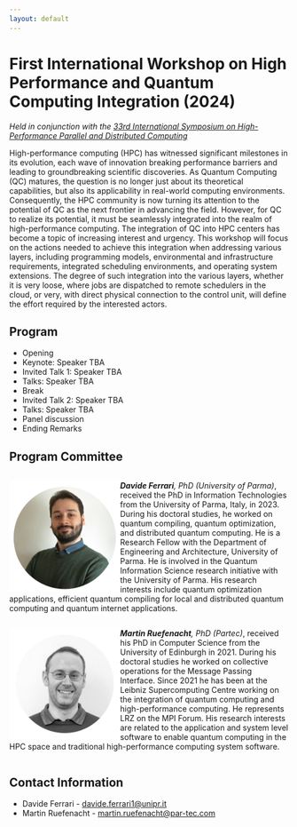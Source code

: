 ```yaml
---
layout: default
---
```


# First International Workshop on High Performance and Quantum Computing Integration (2024)

_Held in conjunction with the [33rd International Symposium on High-Performance Parallel and Distributed Computing](https://www.hpdc.org/2024/)_

High-performance computing (HPC) has witnessed significant milestones in its evolution, each wave of innovation breaking performance barriers and leading to groundbreaking scientific discoveries. As Quantum Computing (QC) matures, the question is no longer just about its theoretical capabilities, but also its applicability in real-world computing environments. Consequently, the HPC community is now turning its attention to the potential of QC as the next frontier in advancing the field.
However, for QC to realize its potential, it must be seamlessly integrated into the realm of high-performance computing. The integration of QC into HPC centers has become a topic of increasing interest and urgency. This workshop will focus on the actions needed to achieve this integration when addressing various layers, including programming models, environmental and infrastructure requirements, integrated scheduling environments, and operating system extensions. The degree of such integration into the various layers, whether it is very loose, where jobs are dispatched to remote schedulers in the cloud, or very, with direct physical connection to the control unit, will define the effort required by the interested actors.

## Program

*   Opening
*   Keynote: Speaker TBA
*   Invited Talk 1: Speaker TBA
*   Talks: Speaker TBA
*   Break
*   Invited Talk 2: Speaker TBA
*   Talks: Speaker TBA
*   Panel discussion
*   Ending Remarks

## Program Committee

<p style="display:inline-block;">
  <img src="davide.png" style="float: left" width="200">
  <i><b>Davide Ferrari</b>, PhD (University of Parma)</i>, received the PhD in Information Technologies from the University of Parma, Italy, in 2023. During his doctoral studies, he worked on quantum compiling, quantum optimization, and distributed quantum computing. He is a Research Fellow with the Department of Engineering and Architecture, University of Parma. He is involved in the Quantum Information Science research initiative with the University of Parma. His research interests include quantum optimization applications, efficient quantum compiling for local and distributed quantum computing and quantum internet applications.
</p>
<p style="display:inline-block;">
	<img src="martin.png" style="float: left" width="200">
	<i><b>Martin Ruefenacht</b>, PhD (Partec)</i>, received his PhD in Computer Science from the University of Edinburgh in 2021. During his doctoral studies he worked on collective operations for the Message Passing Interface. Since 2021 he has been at the Leibniz Supercomputing Centre working on the integration of quantum computing and high-performance computing. He represents LRZ on the MPI Forum. His research interests are related to the application and system level software to enable quantum computing in the HPC space and traditional high-performance computing system software.
</p>


## Contact Information
*   Davide Ferrari - davide.ferrari1@unipr.it
*   Martin Ruefenacht - martin.ruefenacht@par-tec.com
